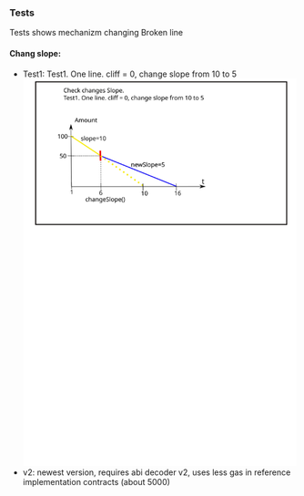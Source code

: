 ### Tests
Tests shows mechanizm changing Broken line
#### Chang slope:
- Test1: Test1. One line. cliff = 0, change slope from 10 to 5
  ![Text](test/pictures/changeSlope/changeSlopeTest1.svg "Test1")
- v2: newest version, requires abi decoder v2, uses less gas in reference implementation contracts (about 5000)

